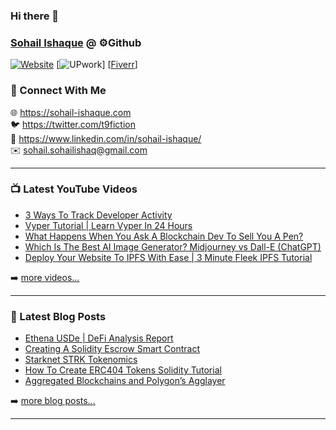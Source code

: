 ### Hi there 👋
### [Sohail Ishaque][website] @ ⚙️Github

[![Website](https://www.fiverr.com/a4illusionist)](https://google.com)
[![UPwork](https://www.upwork.com/freelancers/sohaili7)]
[[Fiverr](https://www.upwork.com/freelancers/sohaili7)]


### 👋 Connect With Me

🌐 https://sohail-ishaque.com
<br />
🐦 https://twitter.com/t9fiction
<br />
👔 https://www.linkedin.com/in/sohail-ishaque/
<br />
✉️ sohail.sohailishaq@gmail.com

---

### 📺 Latest YouTube Videos

<!-- YOUTUBE:START -->
- [3 Ways To Track Developer Activity](https://www.youtube.com/watch?v=DTI7ELSA6CA)
- [Vyper Tutorial | Learn Vyper In 24 Hours](https://www.youtube.com/watch?v=yD-lbfB3Mxg)
- [What Happens When You Ask  A Blockchain Dev To Sell You A Pen?](https://www.youtube.com/watch?v=V9xU5qksWvs)
- [Which Is The Best AI Image Generator? Midjourney vs Dall-E &lpar;ChatGPT&rpar;](https://www.youtube.com/watch?v=mf1kWjzlsqI)
- [Deploy Your Website To IPFS With Ease | 3 Minute Fleek IPFS Tutorial](https://www.youtube.com/watch?v=DmpXbmjnpec)
<!-- YOUTUBE:END -->

➡️ [more videos...](https://youtube.com/jamesbachini)

---

### 📝 Latest Blog Posts

<!-- BLOG-POST-LIST:START -->
- [Ethena USDe | DeFi Analysis Report](https://jamesbachini.com/ethena-usde-defi-analysis-report/)
- [Creating A Solidity Escrow Smart Contract](https://jamesbachini.com/escrow-smart-contract/)
- [Starknet STRK Tokenomics](https://jamesbachini.com/starknet-strk-tokenomics/)
- [How To Create ERC404 Tokens Solidity Tutorial](https://jamesbachini.com/erc404-token/)
- [Aggregated Blockchains and Polygon’s Agglayer](https://jamesbachini.com/aggregated-blockchains-and-polygons-agglayer/)
<!-- BLOG-POST-LIST:END -->

➡️ [more blog posts...](https://jamesbachini.com)

---

[website]: https://jamesbachini.com
[twitter]: https://twitter.com/james_bachini
[youtube]: https://youtube.com/jamesbachini
[linkedin]: https://linkedin.com/in/jamesbachini

<!--
**t9fiction/t9fiction** is a ✨ _special_ ✨ repository because its `README.md` (this file) appears on your GitHub profile.

Here are some ideas to get you started:

- 🔭 I’m currently working on ...
- 🌱 I’m currently learning ...
- 👯 I’m looking to collaborate on ...
- 🤔 I’m looking for help with ...
- 💬 Ask me about ...
- 📫 How to reach me: ...
- 😄 Pronouns: ...
- ⚡ Fun fact: ...
-->
